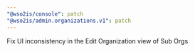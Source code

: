 ```yaml
---
"@wso2is/console": patch
"@wso2is/admin.organizations.v1": patch
---
```


Fix UI inconsistency in the Edit Organization view of Sub Orgs
